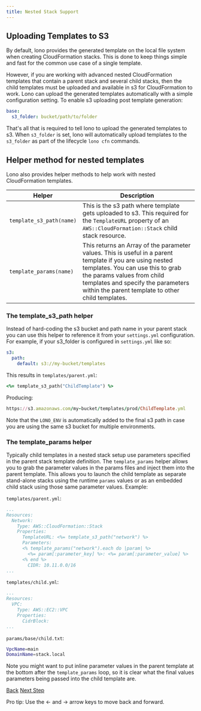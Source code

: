 ```yaml
---
title: Nested Stack Support
---
```


## Uploading Templates to S3

By default, lono provides the generated template on the local file system when creating CloudFormation stacks. This is done to keep things simple and fast for the common use case of a single template.

However, if you are working with advanced nested CloudFormation templates that contain a parent stack and several child stacks, then the child templates must be uploaded and available in s3 for CloudFormation to work. Lono can upload the generated templates automatically with a simple configuration setting.  To enable s3 uploading post template generation:

```yaml
base:
  s3_folder: bucket/path/to/folder
```

That's all that is required to tell lono to upload the generated templates to s3. When `s3_folder` is set, lono will automatically upload templates to the `s3_folder` as part of the lifecycle `lono cfn` commands.

## Helper method for nested templates

Lono also provides helper methods to help work with nested CloudFormation templates.

Helper  | Description
------------- | -------------
`template_s3_path(name)`  | This is the s3 path where template gets uploaded to s3. This required for the `TemplateURL` property of an `AWS::CloudFormation::Stack` child stack resource.
`template_params(name)`  | This returns an Array of the parameter values. This is useful in a parent template if you are using nested templates. You can use this to grab the params values from child templates and specify the parameters within the parent template to other child templates.

### The template_s3_path helper

Instead of hard-coding the s3 bucket and path name in your parent stack you can use this helper to reference it from your `settings.yml` configuration. For example, if your s3_folder is configured in `settings.yml` like so:

```yaml
s3:
  path:
    default: s3://my-bucket/templates
```

This results in `templates/parent.yml`:

```ruby
<%= template_s3_path("ChildTemplate") %>
```

Producing:

```ruby
https://s3.amazonaws.com/my-bucket/templates/prod/ChildTemplate.yml
```

Note that the `LONO_ENV` is automatically added to the final s3 path in case you are using the same s3 bucket for multiple environments.

### The template_params helper

Typically child templates in a nested stack setup use parameters specified in the parent stack template definition. The `template_params` helper allows you to grab the parameter values in the params files and inject them into the parent template. This allows you to launch the child template as separate stand-alone stacks using the runtime `params` values or as an embedded child stack using those same parameter values. Example:

`templates/parent.yml`:

```yaml
...
Resources:
  Network:
    Type: AWS::CloudFormation::Stack
    Properties:
      TemplateURL: <%= template_s3_path("network") %>
      Parameters:
      <% template_params("network").each do |param| %>
        <%= param[:parameter_key] %>: <%= param[:parameter_value] %>
      <% end %>
        CIDR: 10.11.0.0/16
...
```

`templates/child.yml`:

```yaml
...
Resources:
  VPC:
    Type: AWS::EC2::VPC
    Properties:
      CidrBlock:
...
```

`params/base/child.txt`:

```sh
VpcName=main
DomainName=stack.local
```

Note you might want to put inline parameter values in the parent template at the bottom after the `template_params` loop, so it is  clear what the final values parameters being passed into the child template are.

<a id="prev" class="btn btn-basic" href="{% link _docs/starter-templates.md %}">Back</a>
<a id="next" class="btn btn-primary" href="{% link _docs/organizing-lono.md %}">Next Step</a>
<p class="keyboard-tip">Pro tip: Use the <- and -> arrow keys to move back and forward.</p>

